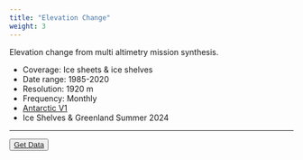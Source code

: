 ```yaml
---
title: "Elevation Change"
weight: 3
---
```



Elevation change from multi altimetry mission synthesis.

- Coverage: Ice sheets & ice shelves
- Date range: 1985-2020
- Resolution: 1920 m
- Frequency: Monthly
- [Antarctic V1](https://nsidc.org/data/nsidc-0782/versions/1)
- Ice Shelves & Greenland Summer 2024

---

<button class="button is-large is-responsive"><a href="https://its-live-data.s3.amazonaws.com/height_change/Antarctica/Grounded/ANT_G1920V01_GroundedIceHeight.nc">Get Data</a></button>

